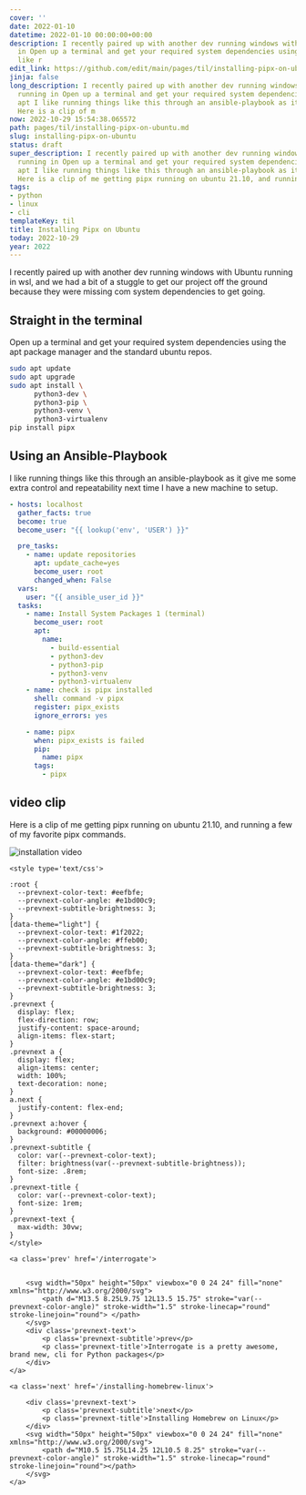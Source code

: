 ```yaml
---
cover: ''
date: 2022-01-10
datetime: 2022-01-10 00:00:00+00:00
description: I recently paired up with another dev running windows with Ubuntu running
  in Open up a terminal and get your required system dependencies using the apt I
  like r
edit_link: https://github.com/edit/main/pages/til/installing-pipx-on-ubuntu.md
jinja: false
long_description: I recently paired up with another dev running windows with Ubuntu
  running in Open up a terminal and get your required system dependencies using the
  apt I like running things like this through an ansible-playbook as it give me some
  Here is a clip of m
now: 2022-10-29 15:54:38.065572
path: pages/til/installing-pipx-on-ubuntu.md
slug: installing-pipx-on-ubuntu
status: draft
super_description: I recently paired up with another dev running windows with Ubuntu
  running in Open up a terminal and get your required system dependencies using the
  apt I like running things like this through an ansible-playbook as it give me some
  Here is a clip of me getting pipx running on ubuntu 21.10, and running a few of
tags:
- python
- linux
- cli
templateKey: til
title: Installing Pipx on Ubuntu
today: 2022-10-29
year: 2022
---
```


I recently paired up with another dev running windows with Ubuntu running in
wsl, and we had a bit of a stuggle to get our project off the ground because
they were missing com system dependencies to get going.

## Straight in the terminal

Open up a terminal and get your required system dependencies using the apt
package manager and the standard ubuntu repos.

``` bash
sudo apt update
sudo apt upgrade
sudo apt install \
      python3-dev \
      python3-pip \
      python3-venv \
      python3-virtualenv
pip install pipx
```

## Using an Ansible-Playbook

I like running things like this through an ansible-playbook as it give me some
extra control and repeatability next time I have a new machine to setup.

``` yaml
- hosts: localhost
  gather_facts: true
  become: true
  become_user: "{{ lookup('env', 'USER') }}"

  pre_tasks:
    - name: update repositories
      apt: update_cache=yes
      become_user: root
      changed_when: False
  vars:
    user: "{{ ansible_user_id }}"
  tasks:
    - name: Install System Packages 1 (terminal)
      become_user: root
      apt:
        name:
          - build-essential
          - python3-dev
          - python3-pip
          - python3-venv
          - python3-virtualenv
    - name: check is pipx installed
      shell: command -v pipx
      register: pipx_exists
      ignore_errors: yes

    - name: pipx
      when: pipx_exists is failed
      pip:
        name: pipx
      tags:
        - pipx
```

## video clip

Here is a clip of me getting pipx running on ubuntu 21.10, and running a few of
my favorite pipx commands.

![installation video](https://images.waylonwalker.com/pipx-install-ubuntu.gif)
<div class='prevnext'>

    <style type='text/css'>

    :root {
      --prevnext-color-text: #eefbfe;
      --prevnext-color-angle: #e1bd00c9;
      --prevnext-subtitle-brightness: 3;
    }
    [data-theme="light"] {
      --prevnext-color-text: #1f2022;
      --prevnext-color-angle: #ffeb00;
      --prevnext-subtitle-brightness: 3;
    }
    [data-theme="dark"] {
      --prevnext-color-text: #eefbfe;
      --prevnext-color-angle: #e1bd00c9;
      --prevnext-subtitle-brightness: 3;
    }
    .prevnext {
      display: flex;
      flex-direction: row;
      justify-content: space-around;
      align-items: flex-start;
    }
    .prevnext a {
      display: flex;
      align-items: center;
      width: 100%;
      text-decoration: none;
    }
    a.next {
      justify-content: flex-end;
    }
    .prevnext a:hover {
      background: #00000006;
    }
    .prevnext-subtitle {
      color: var(--prevnext-color-text);
      filter: brightness(var(--prevnext-subtitle-brightness));
      font-size: .8rem;
    }
    .prevnext-title {
      color: var(--prevnext-color-text);
      font-size: 1rem;
    }
    .prevnext-text {
      max-width: 30vw;
    }
    </style>
    
    <a class='prev' href='/interrogate'>
    

        <svg width="50px" height="50px" viewbox="0 0 24 24" fill="none" xmlns="http://www.w3.org/2000/svg">
            <path d="M13.5 8.25L9.75 12L13.5 15.75" stroke="var(--prevnext-color-angle)" stroke-width="1.5" stroke-linecap="round" stroke-linejoin="round"> </path>
        </svg>
        <div class='prevnext-text'>
            <p class='prevnext-subtitle'>prev</p>
            <p class='prevnext-title'>Interrogate is a pretty awesome, brand new, cli for Python packages</p>
        </div>
    </a>
    
    <a class='next' href='/installing-homebrew-linux'>
    
        <div class='prevnext-text'>
            <p class='prevnext-subtitle'>next</p>
            <p class='prevnext-title'>Installing Homebrew on Linux</p>
        </div>
        <svg width="50px" height="50px" viewbox="0 0 24 24" fill="none" xmlns="http://www.w3.org/2000/svg">
            <path d="M10.5 15.75L14.25 12L10.5 8.25" stroke="var(--prevnext-color-angle)" stroke-width="1.5" stroke-linecap="round" stroke-linejoin="round"></path>
        </svg>
    </a>
  </div>